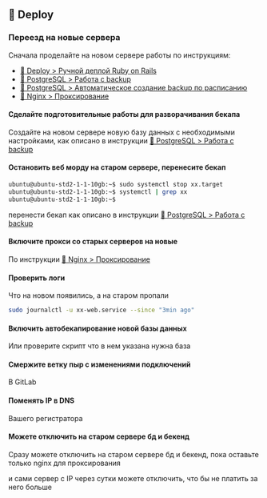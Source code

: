 ## 🚀 Deploy

### Переезд на новые сервера

Сначала проделайте на новом сервере работы по инструкциям:
* [🚀 Deploy > Ручной деплой Ruby on Rails](./handmade.md)
* [🐘 PostgreSQL > Работа с backup](../postgresql/backup.md)
* [🐘 PostgreSQL > Автоматическое создание backup по расписанию](../postgresql/cron_backup.md)
* [🤖 Nginx > Проксирование](../nginx/proxy.md)

#### Сделайте подготовительные работы для разворачивания бекапа

Создайте на новом сервере новую базу данных с необходимыми настройками, как описано в инструкции [🐘 PostgreSQL > Работа с backup](../postgresql/backup.md)

#### Остановить веб морду на старом сервере, перенесите бекап

```sh
ubuntu@ubuntu-std2-1-1-10gb:~$ sudo systemctl stop xx.target
ubuntu@ubuntu-std2-1-1-10gb:~$ systemctl | grep xx
ubuntu@ubuntu-std2-1-1-10gb:~$
```

перенести бекап как описано в инструкции [🐘 PostgreSQL > Работа с backup](../postgresql/backup.md)

#### Включите прокси со старых серверов на новые

По инструкции [🤖 Nginx > Проксирование](../nginx/proxy.md)

#### Проверить логи

Что на новом появились, а на старом пропали

```sh
sudo journalctl -u xx-web.service --since "3min ago"
```

#### Включить автобекапирование новой базы данных

Или проверите скрипт что в нем указана нужна база

#### Смержите ветку пыр с изменениями подключений

В GitLab

#### Поменять IP в DNS

Вашего регистратора

#### Можете отключить на старом сервере бд и бекенд

Сразу можете отключить на старом сервере бд и бекенд, пока оставьте только nginx для проксирования

и сами сервер с IP через сутки можете отключить, что бы не платить за него больше